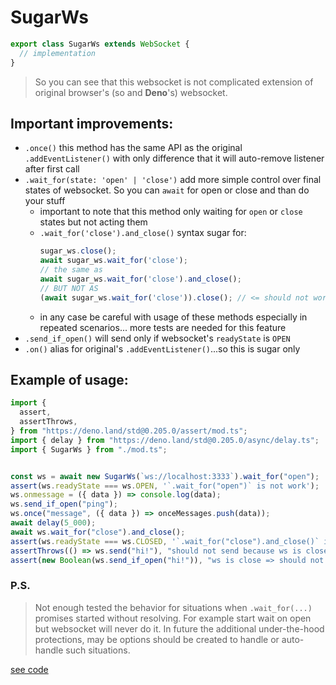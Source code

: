 # SugarWs
```ts
export class SugarWs extends WebSocket {
  // implementation
}
```
> So you can see that this websocket is not complicated extension of original browser's (so and __Deno__'s) websocket.

## Important improvements:
* `.once()` this method has the same API as the original `.addEventListener()` with only difference that it will auto-remove listener after first call
* `.wait_for(state: 'open' | 'close')` add more simple control over final states of websocket. So you can `await` for open or close and than do your stuff
  * important to note that this method only waiting for `open` or `close` states but not acting them
  * `.wait_for('close').and_close()` syntax sugar for:
    ```ts
    sugar_ws.close();
    await sugar_ws.wait_for('close');
    // the same as
    await sugar_ws.wait_for('close').and_close();
    // BUT NOT AS
    (await sugar_ws.wait_for('close')).close(); // <= should not work because you wait to DO close only when close happen)))
    ```
  * in any case be careful with usage of these methods especially in repeated scenarios... more tests are needed for this feature
* `.send_if_open()` will send only if websocket's `readyState` is `OPEN`
* `.on()` alias for original's `.addEventListener()`...so this is sugar only

## Example of usage:
```ts
import {
  assert,
  assertThrows,
} from "https://deno.land/std@0.205.0/assert/mod.ts";
import { delay } from "https://deno.land/std@0.205.0/async/delay.ts";
import { SugarWs } from "./mod.ts";


const ws = await new SugarWs(`ws://localhost:3333`).wait_for("open");
assert(ws.readyState === ws.OPEN, '`.wait_for("open")` is not work');
ws.onmessage = ({ data }) => console.log(data);
ws.send_if_open("ping");
ws.once("message", ({ data }) => onceMessages.push(data));
await delay(5_000);
await ws.wait_for("close").and_close();
assert(ws.readyState === ws.CLOSED, '`.wait_for("close").and_close()` is not working');
assertThrows(() => ws.send("hi!"), "should not send because ws is closed already");
assert(new Boolean(ws.send_if_open("hi!")), "ws is close => should not send => no error");
```

### P.S.
> Not enough tested the behavior for situations when `.wait_for(...)` promises started without resolving. For example start wait on open but websocket will never do it.
> In future the additional under-the-hood protections, may be options should be created to handle or auto-handle such situations.

[see code](./mod.ts)
